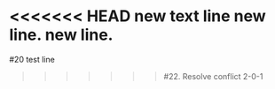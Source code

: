 <<<<<<< HEAD
new text line
new line.
new line.
=======






#20 test line
>>>>>>>  #22. Resolve conflict 2-0-1

